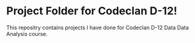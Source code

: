 # Project Folder for Codeclan D-12!
This repositry contains projects I have done for Codeclan D-12 Data Data Analysis course.
